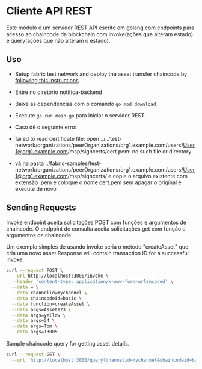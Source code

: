 # Cliente API REST

Este módulo é um servidor REST API escrito em golang com endpoints para acesso ao chaincode da blockchain com invoke(ações que alteram estado) e query(ações que não alteram o estado).

  
## Uso

- Setup fabric test network and deploy the asset transfer chaincode by [following this instructions](https://hyperledger-fabric.readthedocs.io/en/release-2.4/test_network.html).

- Entre no diretório notifica-backend 
- Baixe as dependências com o comando `go mod download`
- Execute `go run main.go` para iniciar o servidor REST
- Caso dẽ o seguinte erro:
-  failed to read certificate file: open ../../test-network/organizations/peerOrganizations/org1.example.com/users/User1@org1.example.com/msp/signcerts/cert.pem: no such file or directory
- vá na pasta ../fabric-samples/test-network/organizations/peerOrganizations/org1.example.com/users/User1@org1.example.com/msp/signcerts/ e copie o arquivo existente com extensão .pem e coloque o nome cert.pem sem apagar o original e execute de novo

## Sending Requests
Invoke endpoint aceita solicitações POST com funções e argumentos de chaincode. O endpoint de consulta aceita solicitações get com função e argumentos de chaincode.

Um exemplo simples de usando invoke seria o método "createAsset" que cria uma novo asset Response will contain transaction ID for a successful invoke.

``` sh
curl --request POST \
  --url http://localhost:3000/invoke \
  --header 'content-type: application/x-www-form-urlencoded' \
  --data = \
  --data channelid=mychannel \
  --data chaincodeid=basic \
  --data function=createAsset \
  --data args=Asset123 \
  --data args=yellow \
  --data args=54 \
  --data args=Tom \
  --data args=13005
```
Sample chaincode query for getting asset details.

``` sh
curl --request GET \
  --url 'http://localhost:3000/query?channelid=mychannel&chaincodeid=basic&function=ReadAsset&args=Asset123' 
  ```
